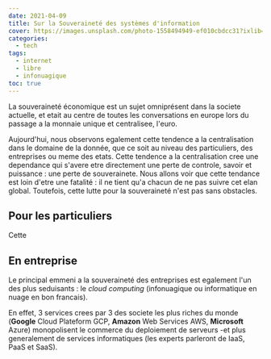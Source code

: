 ```yaml
---
date: 2021-04-09
title: Sur la Souveraineté des systèmes d'information
cover: https://images.unsplash.com/photo-1558494949-ef010cbdcc31?ixlib=rb-1.2.1&ixid=MXwxMjA3fDB8MHxzZWFyY2h8Nnx8c2VydmVyfGVufDB8MHwwfA%3D%3D&auto=format&fit=crop&w=900&q=60
categories:
  - tech
tags:
  - internet
  - libre
  - infonuagique
toc: true
---
```


La souveraineté économique est un sujet omniprésent dans la societe actuelle, et etait au centre de toutes les conversations en europe lors du passage a la monnaie unique et centralisee, l'euro. 

Aujourd'hui, nous observons egalement cette tendence a la centralisation dans le domaine de la donnée, que ce soit au niveau des particuliers, des entreprises ou meme des etats. Cette tendence a la centralisation cree une dependance qui s'avere etre directement une perte de controle, savoir et puissance : une perte de souverainete. Nous allons voir que cette tendance est loin d'etre une fatalité : il ne tient qu'a chacun de ne pas suivre cet elan global. Toutefois, cette lutte pour la souveraineté n'est pas sans obstacles.

## Pour les particuliers

Cette 


## En entreprise

Le principal emmeni a la souveraineté des entreprises est egalement l'un des plus seduisants : le _cloud computing_ (infonuagique ou informatique en nuage en bon francais).

En effet, 3 services crees par 3 des societe les plus riches du monde (**Google** Cloud Plateform GCP, **Amazon** Web Services AWS, **Microsoft** Azure) monopolisent le commerce du deploiement de serveurs -et plus generalement de services informatiques (les experts parleront de IaaS, PaaS et SaaS).



